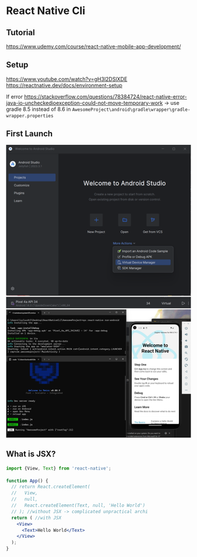# React Native Cli
## Tutorial
https://www.udemy.com/course/react-native-mobile-app-development/

## Setup
https://www.youtube.com/watch?v=gH3l2DSlXDE
https://reactnative.dev/docs/environment-setup

If error https://stackoverflow.com/questions/78384724/react-native-error-java-io-uncheckedioexception-could-not-move-temporary-work -> use gradle 8.5 instead of 8.6 in `AwesomeProject\android\gradle\wrapper\gradle-wrapper.properties`

## First Launch
![alt text](image-1.png)
![alt text](image-2.png)
![alt text](image.png)

## What is JSX?
```jsx
import {View, Text} from 'react-native';

function App() {
  // return React.createElement(
  //   View,
  //   null,
  //   React.createElement(Text, null, 'Hello World')
  // ); //without JSX -> complicated unpractical archi
  return ( //with JSX
    <View>
      <Text>Hello World</Text>
    </View>
  );
}
```